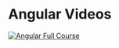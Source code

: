 # Angular Videos

[![Angular Full Course](https://i.ytimg.com/vi/2OHbjep_WjQ/0.jpg)](https://youtu.be/2OHbjep_WjQ "Angular Full Course")

